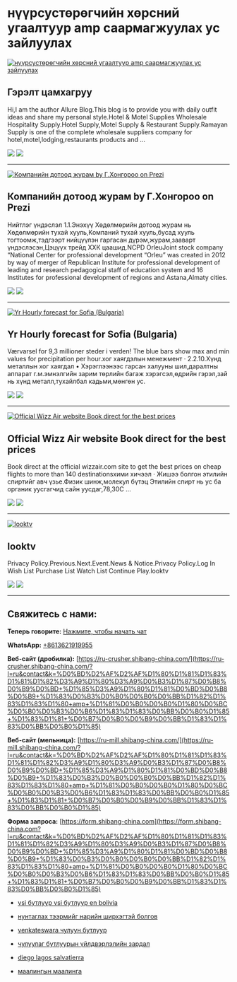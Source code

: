 # нүүрсустөрөгчийн хөрсний угаалтуур amp саармагжуулах ус зайлуулах

<a href="https://swt.shibang-china.com/?l=ru&img&k=%D0%BD%D2%AF%D2%AF%D1%80%D1%81%D1%83%D1%81%D1%82%D3%A9%D1%80%D3%A9%D0%B3%D1%87%D0%B8%D0%B9%D0%BD+%D1%85%D3%A9%D1%80%D1%81%D0%BD%D0%B8%D0%B9+%D1%83%D0%B3%D0%B0%D0%B0%D0%BB%D1%82%D1%83%D1%83%D1%80+amp+%D1%81%D0%B0%D0%B0%D1%80%D0%BC%D0%B0%D0%B3%D0%B6%D1%83%D1%83%D0%BB%D0%B0%D1%85+%D1%83%D1%81+%D0%B7%D0%B0%D0%B9%D0%BB%D1%83%D1%83%D0%BB%D0%B0%D1%85" target="_blank">![нүүрсустөрөгчийн хөрсний угаалтуур amp саармагжуулах ус зайлуулах](http://static.shibang-china.com/all-800x300/1309.jpg)</a>

## Гэрэлт цамхагруу
Hi,I am the author Allure Blog.This blog is to provide you with daily outfit ideas and share my personal style.Hotel &amp; Motel Supplies Wholesale Hospitality Supply.Hotel Supply,Motel Supply &amp; Restaurant Supply.Ramayan Supply is one of the complete wholesale suppliers company for hotel,motel,lodging,restaurants products and …


<a href="https://whatsapp.shibangsoft.com/WhatsApp.php" target="_blank" title="WhatsApp">![](http://static.shibang-china.com/icon/whatsapp.png)</a> <a href="https://swt.shibang-china.com/?l=ru&icon&k=%D0%BD%D2%AF%D2%AF%D1%80%D1%81%D1%83%D1%81%D1%82%D3%A9%D1%80%D3%A9%D0%B3%D1%87%D0%B8%D0%B9%D0%BD+%D1%85%D3%A9%D1%80%D1%81%D0%BD%D0%B8%D0%B9+%D1%83%D0%B3%D0%B0%D0%B0%D0%BB%D1%82%D1%83%D1%83%D1%80+amp+%D1%81%D0%B0%D0%B0%D1%80%D0%BC%D0%B0%D0%B3%D0%B6%D1%83%D1%83%D0%BB%D0%B0%D1%85+%D1%83%D1%81+%D0%B7%D0%B0%D0%B9%D0%BB%D1%83%D1%83%D0%BB%D0%B0%D1%85" target="_blank">![](http://static.shibang-china.com/icon/chat-ru.png)</a>

---

<a href="https://swt.shibang-china.com/?l=ru&img&k=%D0%BD%D2%AF%D2%AF%D1%80%D1%81%D1%83%D1%81%D1%82%D3%A9%D1%80%D3%A9%D0%B3%D1%87%D0%B8%D0%B9%D0%BD+%D1%85%D3%A9%D1%80%D1%81%D0%BD%D0%B8%D0%B9+%D1%83%D0%B3%D0%B0%D0%B0%D0%BB%D1%82%D1%83%D1%83%D1%80+amp+%D1%81%D0%B0%D0%B0%D1%80%D0%BC%D0%B0%D0%B3%D0%B6%D1%83%D1%83%D0%BB%D0%B0%D1%85+%D1%83%D1%81+%D0%B7%D0%B0%D0%B9%D0%BB%D1%83%D1%83%D0%BB%D0%B0%D1%85" target="_blank">![Компанийн дотоод журам by Г.Хонгороо on Prezi](http://static.shibang-china.com/all-800x300/43.jpg)</a>

## Компанийн дотоод журам by Г.Хонгороо on Prezi
Нийтлэг үндэслэл 1.1.Энэхүү Хөдөлмөрийн дотоод журам нь Хөдөлмөрийн тухай хууль,Компаний тухай хууль,бусад хууль тогтоомж,тэдгээрт нийцүүлэн гаргасан дүрэм,журам,зааварт үндэслэсэн,Цэцүүх трейд ХХК цаашид.NCPD OrleuJoint stock company “National Center for professional development “Orleu” was created in 2012 by way of merger of Republican Institute for professional development of leading and research pedagogical staff of education system and 16 Institutes for professional development of regions and Astana,Almaty cities.


<a href="https://whatsapp.shibangsoft.com/WhatsApp.php" target="_blank" title="WhatsApp">![](http://static.shibang-china.com/icon/whatsapp.png)</a> <a href="https://swt.shibang-china.com/?l=ru&icon&k=%D0%BD%D2%AF%D2%AF%D1%80%D1%81%D1%83%D1%81%D1%82%D3%A9%D1%80%D3%A9%D0%B3%D1%87%D0%B8%D0%B9%D0%BD+%D1%85%D3%A9%D1%80%D1%81%D0%BD%D0%B8%D0%B9+%D1%83%D0%B3%D0%B0%D0%B0%D0%BB%D1%82%D1%83%D1%83%D1%80+amp+%D1%81%D0%B0%D0%B0%D1%80%D0%BC%D0%B0%D0%B3%D0%B6%D1%83%D1%83%D0%BB%D0%B0%D1%85+%D1%83%D1%81+%D0%B7%D0%B0%D0%B9%D0%BB%D1%83%D1%83%D0%BB%D0%B0%D1%85" target="_blank">![](http://static.shibang-china.com/icon/chat-ru.png)</a>

---

<a href="https://swt.shibang-china.com/?l=ru&img&k=%D0%BD%D2%AF%D2%AF%D1%80%D1%81%D1%83%D1%81%D1%82%D3%A9%D1%80%D3%A9%D0%B3%D1%87%D0%B8%D0%B9%D0%BD+%D1%85%D3%A9%D1%80%D1%81%D0%BD%D0%B8%D0%B9+%D1%83%D0%B3%D0%B0%D0%B0%D0%BB%D1%82%D1%83%D1%83%D1%80+amp+%D1%81%D0%B0%D0%B0%D1%80%D0%BC%D0%B0%D0%B3%D0%B6%D1%83%D1%83%D0%BB%D0%B0%D1%85+%D1%83%D1%81+%D0%B7%D0%B0%D0%B9%D0%BB%D1%83%D1%83%D0%BB%D0%B0%D1%85" target="_blank">![Yr Hourly forecast for Sofia (Bulgaria)](http://static.shibang-china.com/all-800x300/249.jpg)</a>

## Yr Hourly forecast for Sofia (Bulgaria)
V&#230;rvarsel for 9,3 millioner steder i verden! The blue bars show max and min values for precipitation per hour.хог хаягдэлын менежмент&nbsp;&#0183;&#32;2.2.10.Хүнд металлын хог хаягдал • Хэрэглээнээс гарсан халууны шил,даралтны аппарат г.м.эмнэлгийн зарим төрлийн багаж хэрэгсэл,өдрийн гэрэл,зай нь хүнд металл,тухайлбал кадьми,мөнгөн ус.


<a href="https://whatsapp.shibangsoft.com/WhatsApp.php" target="_blank" title="WhatsApp">![](http://static.shibang-china.com/icon/whatsapp.png)</a> <a href="https://swt.shibang-china.com/?l=ru&icon&k=%D0%BD%D2%AF%D2%AF%D1%80%D1%81%D1%83%D1%81%D1%82%D3%A9%D1%80%D3%A9%D0%B3%D1%87%D0%B8%D0%B9%D0%BD+%D1%85%D3%A9%D1%80%D1%81%D0%BD%D0%B8%D0%B9+%D1%83%D0%B3%D0%B0%D0%B0%D0%BB%D1%82%D1%83%D1%83%D1%80+amp+%D1%81%D0%B0%D0%B0%D1%80%D0%BC%D0%B0%D0%B3%D0%B6%D1%83%D1%83%D0%BB%D0%B0%D1%85+%D1%83%D1%81+%D0%B7%D0%B0%D0%B9%D0%BB%D1%83%D1%83%D0%BB%D0%B0%D1%85" target="_blank">![](http://static.shibang-china.com/icon/chat-ru.png)</a>

---

<a href="https://swt.shibang-china.com/?l=ru&img&k=%D0%BD%D2%AF%D2%AF%D1%80%D1%81%D1%83%D1%81%D1%82%D3%A9%D1%80%D3%A9%D0%B3%D1%87%D0%B8%D0%B9%D0%BD+%D1%85%D3%A9%D1%80%D1%81%D0%BD%D0%B8%D0%B9+%D1%83%D0%B3%D0%B0%D0%B0%D0%BB%D1%82%D1%83%D1%83%D1%80+amp+%D1%81%D0%B0%D0%B0%D1%80%D0%BC%D0%B0%D0%B3%D0%B6%D1%83%D1%83%D0%BB%D0%B0%D1%85+%D1%83%D1%81+%D0%B7%D0%B0%D0%B9%D0%BB%D1%83%D1%83%D0%BB%D0%B0%D1%85" target="_blank">![Official Wizz Air website Book direct for the best prices](http://static.shibang-china.com/all-800x300/1283.jpg)</a>

## Official Wizz Air website Book direct for the best prices
Book direct at the official wizzair.com site to get the best prices on cheap flights to more than 140 destinationsхими хичээл&nbsp;&#0183;&#32;Жишээ болгон этилийн спиртийг авч үзье.Физик шинж,молекул бүтэц Этилийн спирт нь ус ба органик уусгагчид сайн уусдаг,78,30С …


<a href="https://whatsapp.shibangsoft.com/WhatsApp.php" target="_blank" title="WhatsApp">![](http://static.shibang-china.com/icon/whatsapp.png)</a> <a href="https://swt.shibang-china.com/?l=ru&icon&k=%D0%BD%D2%AF%D2%AF%D1%80%D1%81%D1%83%D1%81%D1%82%D3%A9%D1%80%D3%A9%D0%B3%D1%87%D0%B8%D0%B9%D0%BD+%D1%85%D3%A9%D1%80%D1%81%D0%BD%D0%B8%D0%B9+%D1%83%D0%B3%D0%B0%D0%B0%D0%BB%D1%82%D1%83%D1%83%D1%80+amp+%D1%81%D0%B0%D0%B0%D1%80%D0%BC%D0%B0%D0%B3%D0%B6%D1%83%D1%83%D0%BB%D0%B0%D1%85+%D1%83%D1%81+%D0%B7%D0%B0%D0%B9%D0%BB%D1%83%D1%83%D0%BB%D0%B0%D1%85" target="_blank">![](http://static.shibang-china.com/icon/chat-ru.png)</a>

---

<a href="https://swt.shibang-china.com/?l=ru&img&k=%D0%BD%D2%AF%D2%AF%D1%80%D1%81%D1%83%D1%81%D1%82%D3%A9%D1%80%D3%A9%D0%B3%D1%87%D0%B8%D0%B9%D0%BD+%D1%85%D3%A9%D1%80%D1%81%D0%BD%D0%B8%D0%B9+%D1%83%D0%B3%D0%B0%D0%B0%D0%BB%D1%82%D1%83%D1%83%D1%80+amp+%D1%81%D0%B0%D0%B0%D1%80%D0%BC%D0%B0%D0%B3%D0%B6%D1%83%D1%83%D0%BB%D0%B0%D1%85+%D1%83%D1%81+%D0%B7%D0%B0%D0%B9%D0%BB%D1%83%D1%83%D0%BB%D0%B0%D1%85" target="_blank">![looktv](http://static.shibang-china.com/all-800x300/420.jpg)</a>

## looktv
Privacy Policy.Previous.Next.Event.News &amp; Notice.Privacy Policy.Log In Wish List Purchase List Watch List Continue Play.looktv

<a href="https://whatsapp.shibangsoft.com/WhatsApp.php" target="_blank" title="WhatsApp">![](http://static.shibang-china.com/icon/whatsapp.png)</a> <a href="https://swt.shibang-china.com/?l=ru&icon&k=%D0%BD%D2%AF%D2%AF%D1%80%D1%81%D1%83%D1%81%D1%82%D3%A9%D1%80%D3%A9%D0%B3%D1%87%D0%B8%D0%B9%D0%BD+%D1%85%D3%A9%D1%80%D1%81%D0%BD%D0%B8%D0%B9+%D1%83%D0%B3%D0%B0%D0%B0%D0%BB%D1%82%D1%83%D1%83%D1%80+amp+%D1%81%D0%B0%D0%B0%D1%80%D0%BC%D0%B0%D0%B3%D0%B6%D1%83%D1%83%D0%BB%D0%B0%D1%85+%D1%83%D1%81+%D0%B7%D0%B0%D0%B9%D0%BB%D1%83%D1%83%D0%BB%D0%B0%D1%85" target="_blank">![](http://static.shibang-china.com/icon/chat-ru.png)</a>

---
## Свяжитесь с нами:

**Теперь говорите:** [Нажмите, чтобы начать чат](https://swt.shibang-china.com?l=ru&contact&k=%D0%BD%D2%AF%D2%AF%D1%80%D1%81%D1%83%D1%81%D1%82%D3%A9%D1%80%D3%A9%D0%B3%D1%87%D0%B8%D0%B9%D0%BD+%D1%85%D3%A9%D1%80%D1%81%D0%BD%D0%B8%D0%B9+%D1%83%D0%B3%D0%B0%D0%B0%D0%BB%D1%82%D1%83%D1%83%D1%80+amp+%D1%81%D0%B0%D0%B0%D1%80%D0%BC%D0%B0%D0%B3%D0%B6%D1%83%D1%83%D0%BB%D0%B0%D1%85+%D1%83%D1%81+%D0%B7%D0%B0%D0%B9%D0%BB%D1%83%D1%83%D0%BB%D0%B0%D1%85)

**WhatsApp:**  [+8613621919955](https://whatsapp.shibangsoft.com/WhatsApp.php)

**Веб-сайт (дробилка):** [https://ru-crusher.shibang-china.com/](https://ru-crusher.shibang-china.com/?l=ru&contact&k=%D0%BD%D2%AF%D2%AF%D1%80%D1%81%D1%83%D1%81%D1%82%D3%A9%D1%80%D3%A9%D0%B3%D1%87%D0%B8%D0%B9%D0%BD+%D1%85%D3%A9%D1%80%D1%81%D0%BD%D0%B8%D0%B9+%D1%83%D0%B3%D0%B0%D0%B0%D0%BB%D1%82%D1%83%D1%83%D1%80+amp+%D1%81%D0%B0%D0%B0%D1%80%D0%BC%D0%B0%D0%B3%D0%B6%D1%83%D1%83%D0%BB%D0%B0%D1%85+%D1%83%D1%81+%D0%B7%D0%B0%D0%B9%D0%BB%D1%83%D1%83%D0%BB%D0%B0%D1%85)

**Веб-сайт (мельница):** [https://ru-mill.shibang-china.com/](https://ru-mill.shibang-china.com/?l=ru&contact&k=%D0%BD%D2%AF%D2%AF%D1%80%D1%81%D1%83%D1%81%D1%82%D3%A9%D1%80%D3%A9%D0%B3%D1%87%D0%B8%D0%B9%D0%BD+%D1%85%D3%A9%D1%80%D1%81%D0%BD%D0%B8%D0%B9+%D1%83%D0%B3%D0%B0%D0%B0%D0%BB%D1%82%D1%83%D1%83%D1%80+amp+%D1%81%D0%B0%D0%B0%D1%80%D0%BC%D0%B0%D0%B3%D0%B6%D1%83%D1%83%D0%BB%D0%B0%D1%85+%D1%83%D1%81+%D0%B7%D0%B0%D0%B9%D0%BB%D1%83%D1%83%D0%BB%D0%B0%D1%85)

**Форма запроса:** [https://form.shibang-china.com](https://form.shibang-china.com?l=ru&contact&k=%D0%BD%D2%AF%D2%AF%D1%80%D1%81%D1%83%D1%81%D1%82%D3%A9%D1%80%D3%A9%D0%B3%D1%87%D0%B8%D0%B9%D0%BD+%D1%85%D3%A9%D1%80%D1%81%D0%BD%D0%B8%D0%B9+%D1%83%D0%B3%D0%B0%D0%B0%D0%BB%D1%82%D1%83%D1%83%D1%80+amp+%D1%81%D0%B0%D0%B0%D1%80%D0%BC%D0%B0%D0%B3%D0%B6%D1%83%D1%83%D0%BB%D0%B0%D1%85+%D1%83%D1%81+%D0%B7%D0%B0%D0%B9%D0%BB%D1%83%D1%83%D0%BB%D0%B0%D1%85)

* [vsi бутлуур vsi бутлуур en bolivia](../128/vsi%20%D0%B1%D1%83%D1%82%D0%BB%D1%83%D1%83%D1%80%20vsi%20%D0%B1%D1%83%D1%82%D0%BB%D1%83%D1%83%D1%80%20en%20bolivia.md)

* [нунтаглах тээрмийг нарийн ширхэгтэй болгов](../127/%D0%BD%D1%83%D0%BD%D1%82%D0%B0%D0%B3%D0%BB%D0%B0%D1%85%20%D1%82%D1%8D%D1%8D%D1%80%D0%BC%D0%B8%D0%B9%D0%B3%20%D0%BD%D0%B0%D1%80%D0%B8%D0%B9%D0%BD%20%D1%88%D0%B8%D1%80%D1%85%D1%8D%D0%B3%D1%82%D1%8D%D0%B9%20%D0%B1%D0%BE%D0%BB%D0%B3%D0%BE%D0%B2.md)

* [venkateswara чулуун бутлуур](../130/venkateswara%20%D1%87%D1%83%D0%BB%D1%83%D1%83%D0%BD%20%D0%B1%D1%83%D1%82%D0%BB%D1%83%D1%83%D1%80.md)

* [чулуулаг бутлуурын үйлдвэрлэлийн зардал](../128/%D1%87%D1%83%D0%BB%D1%83%D1%83%D0%BB%D0%B0%D0%B3%20%D0%B1%D1%83%D1%82%D0%BB%D1%83%D1%83%D1%80%D1%8B%D0%BD%20%D2%AF%D0%B9%D0%BB%D0%B4%D0%B2%D1%8D%D1%80%D0%BB%D1%8D%D0%BB%D0%B8%D0%B9%D0%BD%20%D0%B7%D0%B0%D1%80%D0%B4%D0%B0%D0%BB.md)

* [diego lagos salvatierra](../129/diego%20lagos%20salvatierra.md)

* [маалингын маалинга](../127/%D0%BC%D0%B0%D0%B0%D0%BB%D0%B8%D0%BD%D0%B3%D1%8B%D0%BD%20%D0%BC%D0%B0%D0%B0%D0%BB%D0%B8%D0%BD%D0%B3%D0%B0.md)
